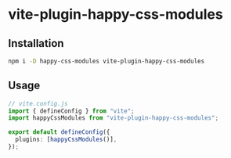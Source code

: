 # vite-plugin-happy-css-modules

## Installation

```sh
npm i -D happy-css-modules vite-plugin-happy-css-modules
```

## Usage

```typescript
// vite.config.js
import { defineConfig } from "vite";
import happyCssModules from "vite-plugin-happy-css-modules";

export default defineConfig({
  plugins: [happyCssModules()],
});
```

